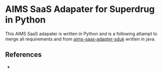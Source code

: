 # AIMS SaaS Adapater for Superdrug in Python

This AIMS SaaS adapater is written in Python and is a following attampt to merge all requirements and from [aims-saas-adapter-sduk](https://gitlab.solumesl.com/solum-esl/aims/aims-saas/aims-saas-adapter/aims-saas-adapter-sduk) written in java.

## References

* 